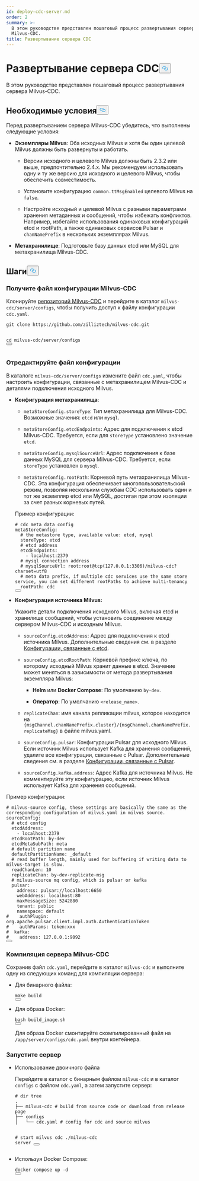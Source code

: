 ```yaml
---
id: deploy-cdc-server.md
order: 2
summary: >-
  В этом руководстве представлен пошаговый процесс развертывания сервера
  Milvus-CDC.
title: Развертывание сервера CDC
---
```

<h1 id="Deploy-CDC-Server" class="common-anchor-header">Развертывание сервера CDC<button data-href="#Deploy-CDC-Server" class="anchor-icon" translate="no">
      <svg translate="no"
        aria-hidden="true"
        focusable="false"
        height="20"
        version="1.1"
        viewBox="0 0 16 16"
        width="16"
      >
        <path
          fill="#0092E4"
          fill-rule="evenodd"
          d="M4 9h1v1H4c-1.5 0-3-1.69-3-3.5S2.55 3 4 3h4c1.45 0 3 1.69 3 3.5 0 1.41-.91 2.72-2 3.25V8.59c.58-.45 1-1.27 1-2.09C10 5.22 8.98 4 8 4H4c-.98 0-2 1.22-2 2.5S3 9 4 9zm9-3h-1v1h1c1 0 2 1.22 2 2.5S13.98 12 13 12H9c-.98 0-2-1.22-2-2.5 0-.83.42-1.64 1-2.09V6.25c-1.09.53-2 1.84-2 3.25C6 11.31 7.55 13 9 13h4c1.45 0 3-1.69 3-3.5S14.5 6 13 6z"
        ></path>
      </svg>
    </button></h1><p>В этом руководстве представлен пошаговый процесс развертывания сервера Milvus-CDC.</p>
<h2 id="Prerequisites" class="common-anchor-header">Необходимые условия<button data-href="#Prerequisites" class="anchor-icon" translate="no">
      <svg translate="no"
        aria-hidden="true"
        focusable="false"
        height="20"
        version="1.1"
        viewBox="0 0 16 16"
        width="16"
      >
        <path
          fill="#0092E4"
          fill-rule="evenodd"
          d="M4 9h1v1H4c-1.5 0-3-1.69-3-3.5S2.55 3 4 3h4c1.45 0 3 1.69 3 3.5 0 1.41-.91 2.72-2 3.25V8.59c.58-.45 1-1.27 1-2.09C10 5.22 8.98 4 8 4H4c-.98 0-2 1.22-2 2.5S3 9 4 9zm9-3h-1v1h1c1 0 2 1.22 2 2.5S13.98 12 13 12H9c-.98 0-2-1.22-2-2.5 0-.83.42-1.64 1-2.09V6.25c-1.09.53-2 1.84-2 3.25C6 11.31 7.55 13 9 13h4c1.45 0 3-1.69 3-3.5S14.5 6 13 6z"
        ></path>
      </svg>
    </button></h2><p>Перед развертыванием сервера Milvus-CDC убедитесь, что выполнены следующие условия:</p>
<ul>
<li><p><strong>Экземпляры Milvus</strong>: Оба исходных Milvus и хотя бы один целевой Milvus должны быть развернуты и работать.</p>
<ul>
<li><p>Версии исходного и целевого Milvus должны быть 2.3.2 или выше, предпочтительно 2.4.x. Мы рекомендуем использовать одну и ту же версию для исходного и целевого Milvus, чтобы обеспечить совместимость.</p></li>
<li><p>Установите конфигурацию <code translate="no">common.ttMsgEnabled</code> целевого Milvus на <code translate="no">false</code>.</p></li>
<li><p>Настройте исходный и целевой Milvus с разными параметрами хранения метаданных и сообщений, чтобы избежать конфликтов. Например, избегайте использования одинаковых конфигураций etcd и rootPath, а также одинаковых сервисов Pulsar и <code translate="no">chanNamePrefix</code> в нескольких экземплярах Milvus.</p></li>
</ul></li>
<li><p><strong>Метахранилище</strong>: Подготовьте базу данных etcd или MySQL для метахранилища Milvus-CDC.</p></li>
</ul>
<h2 id="Steps" class="common-anchor-header">Шаги<button data-href="#Steps" class="anchor-icon" translate="no">
      <svg translate="no"
        aria-hidden="true"
        focusable="false"
        height="20"
        version="1.1"
        viewBox="0 0 16 16"
        width="16"
      >
        <path
          fill="#0092E4"
          fill-rule="evenodd"
          d="M4 9h1v1H4c-1.5 0-3-1.69-3-3.5S2.55 3 4 3h4c1.45 0 3 1.69 3 3.5 0 1.41-.91 2.72-2 3.25V8.59c.58-.45 1-1.27 1-2.09C10 5.22 8.98 4 8 4H4c-.98 0-2 1.22-2 2.5S3 9 4 9zm9-3h-1v1h1c1 0 2 1.22 2 2.5S13.98 12 13 12H9c-.98 0-2-1.22-2-2.5 0-.83.42-1.64 1-2.09V6.25c-1.09.53-2 1.84-2 3.25C6 11.31 7.55 13 9 13h4c1.45 0 3-1.69 3-3.5S14.5 6 13 6z"
        ></path>
      </svg>
    </button></h2><h3 id="Obtain-the-Milvus-CDC-config-file" class="common-anchor-header">Получите файл конфигурации Milvus-CDC</h3><p>Клонируйте <a href="https://github.com/zilliztech/milvus-cdc">репозиторий Milvus-CDC</a> и перейдите в каталог <code translate="no">milvus-cdc/server/configs</code>, чтобы получить доступ к файлу конфигурации <code translate="no">cdc.yaml</code>.</p>
<pre><code translate="no" class="language-bash">git <span class="hljs-built_in">clone</span> https://github.com/zilliztech/milvus-cdc.git

<span class="hljs-built_in">cd</span> milvus-cdc/server/configs
<button class="copy-code-btn"></button></code></pre>
<h3 id="Edit-the-config-file" class="common-anchor-header">Отредактируйте файл конфигурации</h3><p>В каталоге <code translate="no">milvus-cdc/server/configs</code> измените файл <code translate="no">cdc.yaml</code>, чтобы настроить конфигурации, связанные с метахранилищем Milvus-CDC и деталями подключения исходного Milvus.</p>
<ul>
<li><p><strong>Конфигурация метахранилища</strong>:</p>
<ul>
<li><p><code translate="no">metaStoreConfig.storeType</code>: Тип метахранилища для Milvus-CDC. Возможные значения: <code translate="no">etcd</code> или <code translate="no">mysql</code>.</p></li>
<li><p><code translate="no">metaStoreConfig.etcdEndpoints</code>: Адрес для подключения к etcd Milvus-CDC. Требуется, если для <code translate="no">storeType</code> установлено значение <code translate="no">etcd</code>.</p></li>
<li><p><code translate="no">metaStoreConfig.mysqlSourceUrl</code>: Адрес подключения к базе данных MySQL для сервера Milvus-CDC. Требуется, если <code translate="no">storeType</code> установлен в <code translate="no">mysql</code>.</p></li>
<li><p><code translate="no">metaStoreConfig.rootPath</code>: Корневой путь метахранилища Milvus-CDC. Эта конфигурация обеспечивает многопользовательский режим, позволяя нескольким службам CDC использовать один и тот же экземпляр etcd или MySQL, достигая при этом изоляции за счет разных корневых путей.</p></li>
</ul>
<p>Пример конфигурации:</p>
<pre><code translate="no" class="language-yaml"><span class="hljs-comment"># cdc meta data config</span>
<span class="hljs-attr">metaStoreConfig:</span>
  <span class="hljs-comment"># the metastore type, available value: etcd, mysql</span>
  <span class="hljs-attr">storeType:</span> <span class="hljs-string">etcd</span>
  <span class="hljs-comment"># etcd address</span>
  <span class="hljs-attr">etcdEndpoints:</span>
    <span class="hljs-bullet">-</span> <span class="hljs-string">localhost:2379</span>
  <span class="hljs-comment"># mysql connection address</span>
  <span class="hljs-comment"># mysqlSourceUrl: root:root@tcp(127.0.0.1:3306)/milvus-cdc?charset=utf8</span>
  <span class="hljs-comment"># meta data prefix, if multiple cdc services use the same store service, you can set different rootPaths to achieve multi-tenancy</span>
  <span class="hljs-attr">rootPath:</span> <span class="hljs-string">cdc</span>
<button class="copy-code-btn"></button></code></pre></li>
<li><p><strong>Конфигурация источника Milvus:</strong></p>
<p>Укажите детали подключения исходного Milvus, включая etcd и хранилище сообщений, чтобы установить соединение между сервером Milvus-CDC и исходным Milvus.</p>
<ul>
<li><p><code translate="no">sourceConfig.etcdAddress</code>: Адрес для подключения к etcd источника Milvus. Дополнительные сведения см. в разделе <a href="https://milvus.io/docs/configure_etcd.md#etcd-related-Configurations">Конфигурации, связанные с etcd</a>.</p></li>
<li><p><code translate="no">sourceConfig.etcdRootPath</code>: Корневой префикс ключа, по которому исходный Milvus хранит данные в etcd. Значение может меняться в зависимости от метода развертывания экземпляра Milvus:</p>
<ul>
<li><p><strong>Helm</strong> или <strong>Docker Compose</strong>: По умолчанию <code translate="no">by-dev</code>.</p></li>
<li><p><strong>Оператор</strong>: По умолчанию <code translate="no">&lt;release_name&gt;</code>.</p></li>
</ul></li>
<li><p><code translate="no">replicateChan</code>: имя канала репликации milvus, которое находится на <code translate="no">{msgChannel.chanNamePrefix.cluster}/{msgChannel.chanNamePrefix.replicateMsg}</code> в файле milvus.yaml.</p></li>
<li><p><code translate="no">sourceConfig.pulsar</code>: Конфигурации Pulsar для исходного Milvus. Если источник Milvus использует Kafka для хранения сообщений, удалите все конфигурации, связанные с Pulsar. Дополнительные сведения см. в разделе <a href="https://milvus.io/docs/configure_pulsar.md">Конфигурации, связанные с Pulsar</a>.</p></li>
<li><p><code translate="no">sourceConfig.kafka.address</code>: Адрес Kafka для источника Milvus. Не комментируйте эту конфигурацию, если источник Milvus использует Kafka для хранения сообщений.</p></li>
</ul></li>
</ul>
<p>Пример конфигурации:</p>
<pre><code translate="no" class="language-yaml"><span class="hljs-comment"># milvus-source config, these settings are basically the same as the corresponding configuration of milvus.yaml in milvus source.</span>
<span class="hljs-attr">sourceConfig:</span>
  <span class="hljs-comment"># etcd config</span>
  <span class="hljs-attr">etcdAddress:</span>
    <span class="hljs-bullet">-</span> <span class="hljs-string">localhost:2379</span>
  <span class="hljs-attr">etcdRootPath:</span> <span class="hljs-string">by-dev</span>
  <span class="hljs-attr">etcdMetaSubPath:</span> <span class="hljs-string">meta</span>
  <span class="hljs-comment"># default partition name</span>
  <span class="hljs-attr">defaultPartitionName:</span> <span class="hljs-string">_default</span>
  <span class="hljs-comment"># read buffer length, mainly used for buffering if writing data to milvus-target is slow.</span>
  <span class="hljs-attr">readChanLen:</span> <span class="hljs-number">10</span>
  <span class="hljs-attr">replicateChan:</span> <span class="hljs-string">by-dev-replicate-msg</span>
  <span class="hljs-comment"># milvus-source mq config, which is pulsar or kafka</span>
  <span class="hljs-attr">pulsar:</span>
    <span class="hljs-attr">address:</span> <span class="hljs-string">pulsar://localhost:6650</span>
    <span class="hljs-attr">webAddress:</span> <span class="hljs-string">localhost:80</span>
    <span class="hljs-attr">maxMessageSize:</span> <span class="hljs-number">5242880</span>
    <span class="hljs-attr">tenant:</span> <span class="hljs-string">public</span>
    <span class="hljs-attr">namespace:</span> <span class="hljs-string">default</span>
<span class="hljs-comment">#    authPlugin: org.apache.pulsar.client.impl.auth.AuthenticationToken</span>
<span class="hljs-comment">#    authParams: token:xxx</span>
<span class="hljs-comment">#  kafka:</span>
<span class="hljs-comment">#    address: 127.0.0.1:9092</span>
<button class="copy-code-btn"></button></code></pre>
<h3 id="Compile-the-Milvus-CDC-server" class="common-anchor-header">Компиляция сервера Milvus-CDC</h3><p>Сохранив файл <code translate="no">cdc.yaml</code>, перейдите в каталог <code translate="no">milvus-cdc</code> и выполните одну из следующих команд для компиляции сервера:</p>
<ul>
<li><p>Для бинарного файла:</p>
<pre><code translate="no" class="language-bash">make build
<button class="copy-code-btn"></button></code></pre></li>
<li><p>Для образа Docker:</p>
<pre><code translate="no" class="language-bash">bash build_image.sh
<button class="copy-code-btn"></button></code></pre>
<p>Для образа Docker смонтируйте скомпилированный файл на <code translate="no">/app/server/configs/cdc.yaml</code> внутри контейнера.</p></li>
</ul>
<h3 id="Start-the-server" class="common-anchor-header">Запустите сервер</h3><ul>
<li><p>Использование двоичного файла</p>
<p>Перейдите в каталог с бинарным файлом <code translate="no">milvus-cdc</code> и в каталог <code translate="no">configs</code> с файлом <code translate="no">cdc.yaml</code>, а затем запустите сервер:</p>
<pre><code translate="no" class="language-bash"><span class="hljs-comment"># dir tree</span>
.
├── milvus-cdc <span class="hljs-comment"># build from source code or download from release page</span>
├── configs
│   └── cdc.yaml <span class="hljs-comment"># config for cdc and source milvus</span>

<span class="hljs-comment"># start milvus cdc</span>
./milvus-cdc server
<button class="copy-code-btn"></button></code></pre></li>
<li><p>Используя Docker Compose:</p>
<pre><code translate="no" class="language-bash">docker compose up -d
<button class="copy-code-btn"></button></code></pre></li>
</ul>
